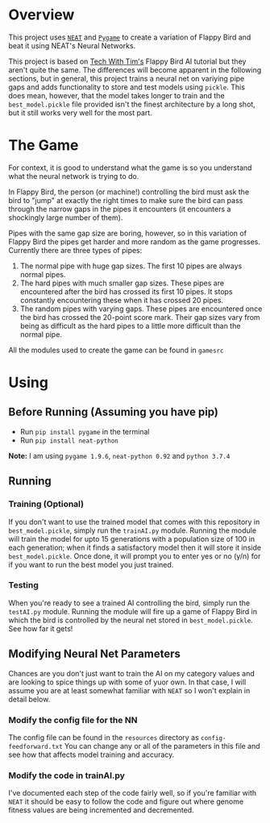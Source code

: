 # Overview
This project uses [`NEAT`](https://neat-python.readthedocs.io/en/latest/neat_overview.html) and [`Pygame`](https://www.pygame.org/news) to create a variation of Flappy Bird and beat it using NEAT's Neural Networks. 

This project is based on [Tech With Tim's](https://www.youtube.com/channel/UC4JX40jDee_tINbkjycV4Sg) Flappy Bird AI tutorial but they aren't quite the same. The differences will become apparent in the following sections, but in general, this project trains a neural net on variying pipe gaps and adds functionality to store and test models using `pickle`. This does mean, however, that the model takes longer to train and the `best_model.pickle` file provided isn't the finest architecture by a long shot, but it still works very well for the most part.

# The Game
For context, it is good to understand what the game is so you understand what the neural network is trying to do. 

In Flappy Bird, the person (or machine!) controlling the bird must ask the bird to "jump" at exactly the right times to make sure the bird can pass through the narrow gaps in the pipes it encounters (it encounters a shockingly large number of them). 

Pipes with the same gap size are boring, however, so in this variation of Flappy Bird the pipes get harder and more random as the game progresses. Currently there are three types of pipes:
1. The normal pipe with huge gap sizes. The first 10 pipes are always normal pipes.
2. The hard pipes with much smaller gap sizes. These pipes are encountered after the bird has crossed its first 10 pipes. It stops constantly encountering these when it has crossed 20 pipes.
3. The random pipes with varying gaps. These pipes are encountered once the bird has crossed the 20-point score mark. Their gap sizes vary from being as difficult as the hard pipes to a little more difficult than the normal pipe.

All the modules used to create the game can be found in `gamesrc`

# Using
## Before Running (Assuming you have pip)
* Run `pip install pygame` in the terminal
* Run `pip install neat-python`

**Note:** I am using `pygame 1.9.6`, `neat-python 0.92` and `python 3.7.4`

## Running
### Training (Optional)
If you don't want to use the trained model that comes with this repository in `best_model.pickle`, simply run the `trainAI.py` module. Running the module will train the model for upto 15 generations with a population size of 100 in each generation; when it finds a satisfactory model then it will store it inside `best_model.pickle`. Once done, it will prompt you to enter yes or no (y/n) for if you want to run the best model you just trained.

### Testing
When you're ready to see a trained AI controlling the bird, simply run the `testAI.py` module. Running the module will fire up a game of Flappy Bird in which the bird is controlled by the neural net stored in `best_model.pickle`. See how far it gets!

## Modifying Neural Net Parameters
Chances are you don't just want to train the AI on my category values and are looking to spice things up with some of yuor own. In that case, I will assume you are at least somewhat familiar with `NEAT` so I won't explain in detail below.

### Modify the config file for the NN
The config file can be found in the `resources` directory as `config-feedforward.txt`
You can change any or all of the parameters in this file and see how that affects model training and accuracy.

### Modify the code in trainAI.py
I've documented each step of the code fairly well, so if you're familiar with `NEAT` it should be easy to follow the code and figure out where genome fitness values are being incremented and decremented. 

